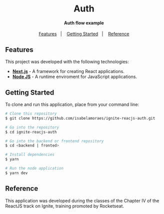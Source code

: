 <h1 align="center">
  Auth
</h1>

<h4 align="center">
  Auth flow example
</h4>

<p align="center">
  <a href="#features">Features</a>&nbsp;&nbsp;&nbsp;|&nbsp;&nbsp;&nbsp;
  <a href="#getting-started">Getting Started</a>&nbsp;&nbsp;&nbsp;|&nbsp;&nbsp;&nbsp;
  <a href="#reference">Reference</a>
</p>

## Features

This project was developed with the following technologies:

- **[Next.js](https://nextjs.org/)** - A framework for creating React applications.
- **[Node JS](https://nodejs.org/)** - A runtime enviroment for JavaScript applications.

## Getting Started

To clone and run this application, place from your command line:

```bash
# Clone this repository
$ git clone https://github.com/isabelamoraes/ignite-reacjs-auth.git

# Go into the repository
$ cd ignite-reacjs-auth

# Go into the backend or frontend repository
$ cd <backend | fronted>

# Install dependencies
$ yarn

# Run the node application
$ yarn dev

```

## Reference

This application was developed during the classes of the Chapter IV of the ReactJS track on Ignite, training promoted by Rocketseat.
